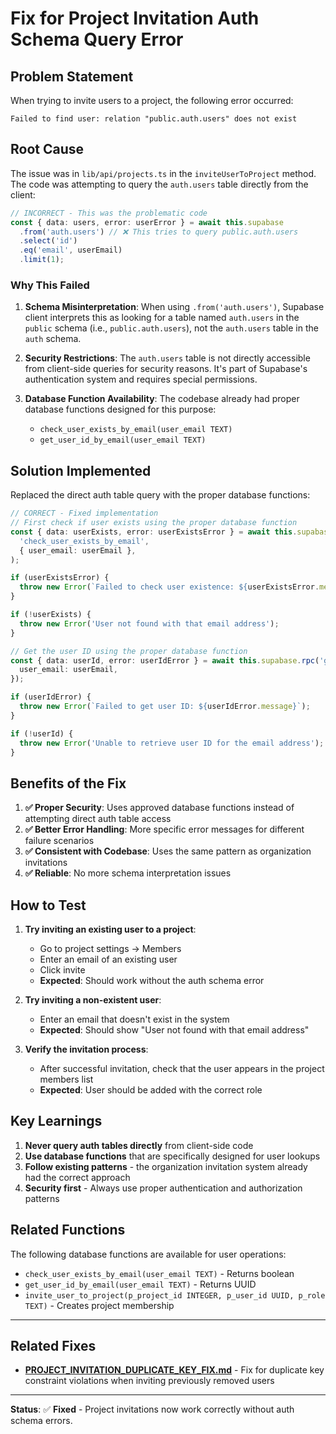 # Fix for Project Invitation Auth Schema Query Error

## Problem Statement

When trying to invite users to a project, the following error occurred:

```
Failed to find user: relation "public.auth.users" does not exist
```

## Root Cause

The issue was in `lib/api/projects.ts` in the `inviteUserToProject` method. The code was attempting to query the `auth.users` table directly from the client:

```typescript
// INCORRECT - This was the problematic code
const { data: users, error: userError } = await this.supabase
  .from('auth.users') // ❌ This tries to query public.auth.users
  .select('id')
  .eq('email', userEmail)
  .limit(1);
```

### Why This Failed

1. **Schema Misinterpretation**: When using `.from('auth.users')`, Supabase client interprets this as looking for a table named `auth.users` in the `public` schema (i.e., `public.auth.users`), not the `auth.users` table in the `auth` schema.

2. **Security Restrictions**: The `auth.users` table is not directly accessible from client-side queries for security reasons. It's part of Supabase's authentication system and requires special permissions.

3. **Database Function Availability**: The codebase already had proper database functions designed for this purpose:
   - `check_user_exists_by_email(user_email TEXT)`
   - `get_user_id_by_email(user_email TEXT)`

## Solution Implemented

Replaced the direct auth table query with the proper database functions:

```typescript
// CORRECT - Fixed implementation
// First check if user exists using the proper database function
const { data: userExists, error: userExistsError } = await this.supabase.rpc(
  'check_user_exists_by_email',
  { user_email: userEmail },
);

if (userExistsError) {
  throw new Error(`Failed to check user existence: ${userExistsError.message}`);
}

if (!userExists) {
  throw new Error('User not found with that email address');
}

// Get the user ID using the proper database function
const { data: userId, error: userIdError } = await this.supabase.rpc('get_user_id_by_email', {
  user_email: userEmail,
});

if (userIdError) {
  throw new Error(`Failed to get user ID: ${userIdError.message}`);
}

if (!userId) {
  throw new Error('Unable to retrieve user ID for the email address');
}
```

## Benefits of the Fix

1. **✅ Proper Security**: Uses approved database functions instead of attempting direct auth table access
2. **✅ Better Error Handling**: More specific error messages for different failure scenarios
3. **✅ Consistent with Codebase**: Uses the same pattern as organization invitations
4. **✅ Reliable**: No more schema interpretation issues

## How to Test

1. **Try inviting an existing user to a project**:

   - Go to project settings → Members
   - Enter an email of an existing user
   - Click invite
   - **Expected**: Should work without the auth schema error

2. **Try inviting a non-existent user**:

   - Enter an email that doesn't exist in the system
   - **Expected**: Should show "User not found with that email address"

3. **Verify the invitation process**:
   - After successful invitation, check that the user appears in the project members list
   - **Expected**: User should be added with the correct role

## Key Learnings

1. **Never query auth tables directly** from client-side code
2. **Use database functions** that are specifically designed for user lookups
3. **Follow existing patterns** - the organization invitation system already had the correct approach
4. **Security first** - Always use proper authentication and authorization patterns

## Related Functions

The following database functions are available for user operations:

- `check_user_exists_by_email(user_email TEXT)` - Returns boolean
- `get_user_id_by_email(user_email TEXT)` - Returns UUID
- `invite_user_to_project(p_project_id INTEGER, p_user_id UUID, p_role TEXT)` - Creates project membership

---

## Related Fixes

- **[PROJECT_INVITATION_DUPLICATE_KEY_FIX.md](./PROJECT_INVITATION_DUPLICATE_KEY_FIX.md)** - Fix for duplicate key constraint violations when inviting previously removed users

---

**Status**: ✅ **Fixed** - Project invitations now work correctly without auth schema errors.
